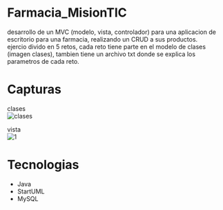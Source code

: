# Farmacia_MisionTIC
desarrollo de un MVC (modelo, vista, controlador) para una aplicacion de escritorio para una farmacia, realizando un CRUD a sus productos. <br>
ejercio divido en 5 retos, cada reto tiene parte en el modelo de clases (imagen clases), tambien tiene un archivo txt donde se explica los parametros de cada reto.

# Capturas
clases <br>
![clases](https://user-images.githubusercontent.com/114196106/209990043-90d09523-4a9f-4336-b816-cde23ce364ea.PNG)

vista <br>
![1](https://user-images.githubusercontent.com/114196106/209990057-716d81e3-73b1-4ff2-be9d-60b764bac3c5.JPG)

# Tecnologias
<ul>
	<li> Java </li>
  <li> StartUML </li>
  <li> MySQL</li>
</ul>
